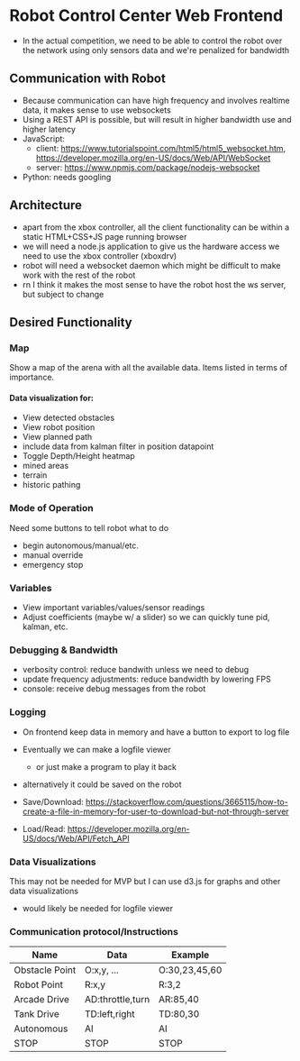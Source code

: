 # Robot Control Center Web Frontend
- In the actual competition, we need to be able to control the robot over the network using only sensors data and we're penalized for bandwidth

## Communication with Robot
- Because communication can have high frequency and involves realtime data, it makes sense to use websockets
- Using a REST API is possible, but will result in higher bandwidth use and higher latency
- JavaScript:
  - client: https://www.tutorialspoint.com/html5/html5_websocket.htm, https://developer.mozilla.org/en-US/docs/Web/API/WebSocket
  - server: https://www.npmjs.com/package/nodejs-websocket
- Python: needs googling

## Architecture
- apart from the xbox controller, all the client functionality can be within a static HTML+CSS+JS page running browser
- we will need a node.js application to give us the hardware access we need to use the xbox controller (xboxdrv) 
- robot will need a websocket daemon which might be difficult to make work with the rest of the robot
- rn I think it makes the most sense to have the robot host the ws server, but subject to change

## Desired Functionality
### Map
Show a map of the arena with all the available data. Items listed in terms of importance.
#### Data visualization for: 
- View detected obstacles
- View robot position
- View planned path
- include data from kalman filter in position datapoint
- Toggle Depth/Height heatmap
- mined areas
- terrain
- historic pathing

### Mode of Operation
Need some buttons to tell robot what to do
- begin autonomous/manual/etc.
- manual override
- emergency stop

### Variables
- View important variables/values/sensor readings
- Adjust coefficients (maybe w/ a slider) so we can quickly tune pid, kalman, etc.

### Debugging & Bandwidth
- verbosity control: reduce bandwith unless we need to debug
- update frequency adjustments: reduce bandwidth by lowering FPS
- console: receive debug messages from the robot

### Logging
- On frontend keep data in memory and have a button to export to log file
- Eventually we can make a logfile viewer
  - or just make a program to play it back
- alternatively it could be saved on the robot

- Save/Download: https://stackoverflow.com/questions/3665115/how-to-create-a-file-in-memory-for-user-to-download-but-not-through-server
- Load/Read: https://developer.mozilla.org/en-US/docs/Web/API/Fetch_API

### Data Visualizations
This may not be needed for MVP but I can use d3.js for graphs and other data visualizations
- would likely be needed for logfile viewer

### Communication protocol/Instructions
|Name|Data|Example|
|-------------|----------|-----------|
|Obstacle Point|O:x,y, ...|O:30,23,45,60|
|Robot Point|R:x,y|R:3,2|
|Arcade Drive|AD:throttle,turn|AR:85,40|
|Tank Drive|TD:left,right|TD:80,30|
|Autonomous|AI|AI|
|STOP|STOP|STOP|
